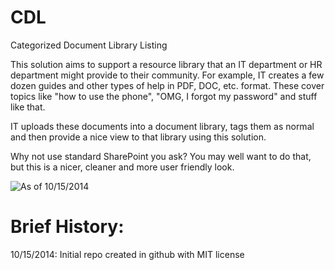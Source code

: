 CDL
===

Categorized Document Library Listing

This solution aims to support a resource library that an IT department or HR department might provide to their community.  For example, IT creates a few dozen guides and other types of help in PDF, DOC, etc. format.  These cover topics like "how to use the phone", "OMG, I forgot my password" and stuff like that.  

IT uploads these documents into a document library, tags them as normal and then provide a nice view to that library using this solution.

Why not use standard SharePoint you ask?  You may well want to do that, but this is a nicer, cleaner and more user friendly look.

![As of 10/15/2014](http://goo.gl/QK8xFZ)

Brief History:
==============
10/15/2014: Initial repo created in github with MIT license
